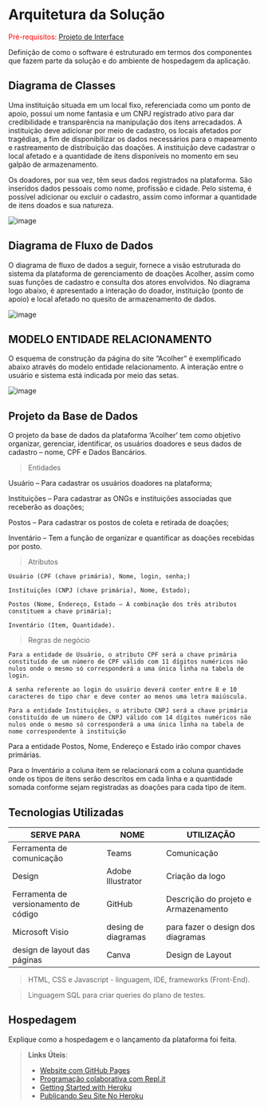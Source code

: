 # Arquitetura da Solução

<span style="color:red">Pré-requisitos: <a href="3-Projeto de Interface.md"> Projeto de Interface</a></span>

Definição de como o software é estruturado em termos dos componentes que fazem parte da solução e do ambiente de hospedagem da aplicação.

## Diagrama de Classes

Uma instituição situada em um local fixo, referenciada como um ponto de apoio, possui um nome fantasia e um CNPJ registrado ativo para dar credibilidade e transparência na manipulação dos itens arrecadados. A instituição deve adicionar por meio de cadastro, os locais afetados por tragédias, a fim de disponibilizar os dados necessários para o mapeamento e rastreamento de distribuição das doações. A instituição deve cadastrar o local afetado e a quantidade de itens disponíveis no momento em seu galpão de armazenamento. 

Os doadores, por sua vez, têm seus dados registrados na plataforma. São inseridos dados pessoais como nome, profissão e cidade. Pelo sistema, é possível adicionar ou excluir o cadastro, assim como informar a quantidade de itens doados e sua natureza.  

![image](https://user-images.githubusercontent.com/102244252/193481617-aa0efd87-52e4-4ab2-86c2-9f7f1ea0aabe.png)

## Diagrama de Fluxo de Dados

O diagrama de fluxo de dados a seguir, fornece a visão estruturada do sistema da plataforma de gerenciamento de doações Acolher, assim como suas funções de cadastro e consulta dos atores envolvidos. No diagrama logo abaixo, é apresentado a interação do doador, instituição (ponto de apoio) e local afetado no quesito de armazenamento de dados. 

![image](https://user-images.githubusercontent.com/102244252/193481755-8f3e2868-02da-4840-9aea-dc8830be7e97.png)


##  MODELO ENTIDADE RELACIONAMENTO 

O esquema de construção da página do site “Acolher” é exemplificado abaixo através do modelo entidade relacionamento. A interação entre o usuário e sistema está indicada por meio das setas. 

![image](https://user-images.githubusercontent.com/102244252/193481792-5f4a8dc2-c745-4e4c-a0a9-41e600665379.png)


## Projeto da Base de Dados

O projeto da base de dados da plataforma ‘Acolher’ tem como objetivo organizar, gerenciar, identificar, os usuários doadores e seus dados de cadastro – nome, CPF e Dados Bancários.  

> Entidades 

Usuário – Para cadastrar os usuários doadores na plataforma; 

Instituições – Para cadastrar as ONGs e instituições associadas que receberão as doações; 

Postos – Para cadastrar os postos de coleta e retirada de doações; 

Inventário – Tem a função de organizar e quantificar as doações recebidas por posto.  

> Atributos 

	Usuário (CPF (chave primária), Nome, login, senha;) 

	Instituições (CNPJ (chave primária), Nome, Estado); 

	Postos (Nome, Endereço, Estado – A combinação dos três atributos constituem a chave primária); 

	Inventário (Item, Quantidade). 

> Regras de negócio 

	Para a entidade de Usuário, o atributo CPF será a chave primária constituído de um número de CPF válido com 11 dígitos numéricos não nulos onde o mesmo só corresponderá a uma única linha na tabela de login.  

	A senha referente ao login do usuário deverá conter entre 8 e 10 caracteres do tipo char e deve conter ao menos uma letra maiúscula. 

	Para a entidade Instituições, o atributo CNPJ será a chave primária constituído de um número de CNPJ válido com 14 dígitos numéricos não nulos onde o mesmo só corresponderá a uma única linha na tabela de nome correspondente à instituição 

Para a entidade Postos, Nome, Endereço e Estado irão compor chaves primárias. 

Para o Inventário a coluna item se relacionará com a coluna quantidade onde os tipos de itens serão descritos em cada linha e a quantidade somada conforme sejam registradas as doações para cada tipo de item. 

## Tecnologias Utilizadas

|SERVE PARA | NOME | UTILIZAÇÃO|
|--------------------|-----------------------------------------------------------------------------|--------------------------------------------------------------|
| Ferramenta de comunicação | Teams| Comunicação |
| Design | Adobe Illustrator| Criação da logo |
| Ferramenta de versionamento de código | GitHub | Descrição do projeto e Armazenamento |
| Microsoft Visio | desing de diagramas | para fazer o design dos diagramas |
| design de layout das páginas | Canva | Design de Layout |

> HTML, CSS e Javascript -  linguagem, IDE, frameworks (Front-End).

> Linguagem SQL para criar queries do plano de testes.

## Hospedagem

Explique como a hospedagem e o lançamento da plataforma foi feita.

> **Links Úteis**:
>
> - [Website com GitHub Pages](https://pages.github.com/)
> - [Programação colaborativa com Repl.it](https://repl.it/)
> - [Getting Started with Heroku](https://devcenter.heroku.com/start)
> - [Publicando Seu Site No Heroku](http://pythonclub.com.br/publicando-seu-hello-world-no-heroku.html)
